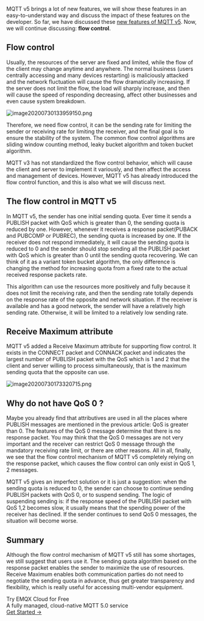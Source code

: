 MQTT v5 brings a lot of new features, we will show these features in an easy-to-understand way and discuss the impact of these features on the developer. So far, we have discussed these [new features of MQTT v5](https://www.emqx.com/en/mqtt/mqtt5). Now, we will continue discussing: **flow control**.



## Flow control

Usually, the resources of the server are fixed and limited, while the flow of the client may change anytime and anywhere. The normal business (users centrally accessing and many devices restarting) is maliciously attacked and the network fluctuation will cause the flow dramatically increasing. If the server does not limit the flow, the load will sharply increase, and then will cause the speed of responding decreasing, affect other businesses and even cause system breakdown.

![image20200730133959150.png](https://assets.emqx.com/images/c5d21ba2ca945005ba8477cd0d6debbf.png)

Therefore, we need flow control, it can be the sending rate for limiting the sender or receiving rate for limiting the receiver, and the final goal is to ensure the stability of the system. The common flow control algorithms are sliding window counting method, leaky bucket algorithm and token bucket algorithm.

MQTT v3 has not standardized the flow control behavior, which will cause the client and server to implement it variously, and then affect the access and management of devices. However, MQTT v5 has already introduced the flow control function, and this is also what we will discuss next.



## The flow control in MQTT v5

In MQTT v5, the sender has one initial sending quota. Ever time it sends a PUBLISH packet with QoS which is greater than 0, the sending quota is reduced by one. However, whenever it receives a response packet(PUBACK and PUBCOMP or PUBREC), the sending quota is increased by one. If the receiver does not respond immediately, it will cause the sending quota is reduced to 0 and the sender should stop sending all the PUBLISH packet with QoS which is greater than 0 until the sending quota recovering. We can think of it as a variant token bucket algorithm, the only difference is changing the method for increasing quota from a fixed rate to the actual received response packets rate.

This algorithm can use the resources more positively and fully because it does not limit the receiving rate, and then the sending rate totally depends on the response rate of the opposite and network situation. If the receiver is available and has a good network, the sender will have a relatively high sending rate. Otherwise, it will be limited to a relatively low sending rate.



## Receive Maximum attribute

MQTT v5 added a Receive Maximum attribute for supporting flow control. It exists in the CONNECT packet and CONNACK packet and indicates the largest number of PUBLISH packet with the QoS which is 1 and 2 that the client and server willing to process simultaneously, that is the maximum sending quota that the opposite can use.

![image20200730173320715.png](https://assets.emqx.com/images/7dc9e6680507322a743d721db1def117.png)

## Why do not have QoS 0 ?

Maybe you already find that attributives are used in all the places where PUBLISH messages are mentioned in the previous article: QoS is greater than 0. The features of the QoS 0 message determine that there is no response packet. You may think that the QoS 0 messages are not very important and the receiver can restrict  QoS 0 message through the mandatory receiving rate limit, or there are other reasons. All in all, finally, we see that the flow control mechanism of MQTT v5 completely relying on the response packet, which causes the flow control can only exist in QoS 1, 2 messages.

MQTT v5 gives an imperfect solution or it is just a suggestion: when the sending quota is reduced to 0, the sender can choose to continue sending PUBLISH packets with QoS 0, or to suspend sending. The logic of suspending sending is: if the response speed of the PUBLISH packet with QoS 1,2 becomes slow, it usually means that the spending power of the receiver has declined. If the sender continues to send QoS 0 messages, the situation will become worse.



## Summary

Although the flow control mechanism of MQTT v5 still has some shortages, we still suggest that users use it. The sending quota algorithm based on the response packet enables the sender to maximize the use of resources. Receive Maximum enables both communication parties do not need to negotiate the sending quota in advance, thus get greater transparency and flexibility, which is really useful for accessing multi-vendor equipment.



<section class="promotion">
    <div>
        Try EMQX Cloud for Free
        <div class="is-size-14 is-text-normal has-text-weight-normal">A fully managed, cloud-native MQTT 5.0 service</div>
    </div>
    <a href="https://accounts.emqx.com/signup?continue=https://cloud-intl.emqx.com/console/deployments/0?oper=new" class="button is-gradient px-5">Get Started →</a >
</section>
